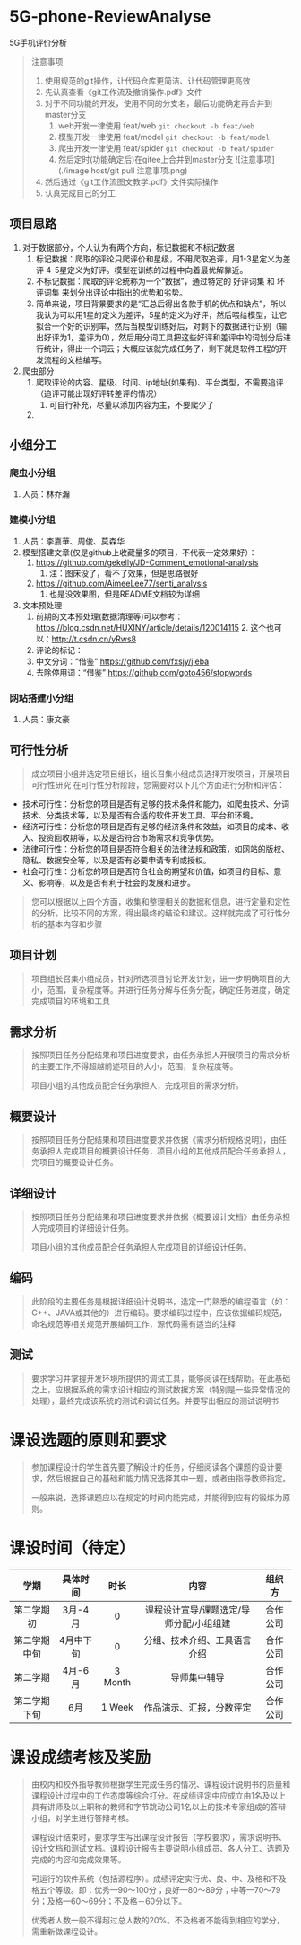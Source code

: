 # 5G-phone-ReviewAnalyse
5G手机评价分析
> 注意事项
> 1. 使用规范的git操作，让代码仓库更简洁、让代码管理更高效
> 2. 先认真查看《git工作流及撤销操作.pdf》文件
> 3. 对于不同功能的开发，使用不同的分支名，最后功能确定再合并到master分支
>    1. web开发一律使用    feat/web `git checkout -b feat/web`
>    2. 模型开发一律使用    feat/model `git checkout -b feat/model`
>    3. 爬虫开发一律使用    feat/spider `git checkout -b feat/spider`
>    4. 然后定时(功能确定后)在gitee上合并到master分支
> ![注意事项](./image host/git pull 注意事项.png)
> 5. 然后通过《git工作流图文教学.pdf》文件实际操作
> 6. 认真完成自己的分工

## 项目思路
1. 对于数据部分，个人认为有两个方向，标记数据和不标记数据
   1. 标记数据：爬取的评论只爬评价和星级，不用爬取追评，用1-3星定义为差评 4-5星定义为好评。模型在训练的过程中向着最优解靠近。
   2. 不标记数据：爬取的评论统称为一个“数据”，通过特定的 好评词集 和 坏评词集 来划分出评论中指出的优势和劣势。
   3. 简单来说，项目背景要求的是“汇总后得出各款手机的优点和缺点”，所以我认为可以用1星的定义为差评，5星的定义为好评，然后喂给模型，让它拟合一个好的识别率，然后当模型训练好后，对剩下的数据进行识别（输出好评为1，差评为0），然后用分词工具把这些好评和差评中的词划分后进行统计，得出一个词云；大概应该就完成任务了，剩下就是软件工程的开发流程的文档编写。
2. 爬虫部分
   1. 爬取评论的内容、星级、时间、ip地址(如果有)、平台类型，不需要追评（追评可能出现好评转差评的情况）
      1. 可自行补充，尽量以添加内容为主，不要爬少了
   2. 

## 小组分工
### 爬虫小分组
1. 人员：林乔瀚

### 建模小分组
1. 人员：李嘉華、周俊、莫森华
2. 模型搭建文章(仅是github上收藏量多的项目，不代表一定效果好）：
   1. https://github.com/gekelly/JD-Comment_emotional-analysis
      1. 注：图床没了，看不了效果，但是思路很好
   2. https://github.com/AimeeLee77/senti_analysis
      1. 也是没效果图，但是README文档较为详细
3. 文本预处理
   1. 前期的文本预处理(数据清理等)可以参考：https://blog.csdn.net/HUXINY/article/details/120014115
      2. 这个也可以：http://t.csdn.cn/yRws8
   2. 评论的标记：
   3. 中文分词：“借鉴” https://github.com/fxsjy/jieba
   4. 去除停用词：“借鉴” https://github.com/goto456/stopwords


### 网站搭建小分组
1. 人员：康文豪

## 可行性分析
> 成立项目小组并选定项目组长，组长召集小组成员选择开发项目，开展项目可行性研究
> 在可行性分析阶段，您需要对以下几个方面进行分析和评估：

- 技术可行性：分析您的项目是否有足够的技术条件和能力，如爬虫技术、分词技术、分类技术等，以及是否有合适的软件开发工具、平台和环境。
- 经济可行性：分析您的项目是否有足够的经济条件和效益，如项目的成本、收入、投资回收期等，以及是否符合市场需求和竞争优势。
- 法律可行性：分析您的项目是否符合相关的法律法规和政策，如网站的版权、隐私、数据安全等，以及是否有必要申请专利或授权。
- 社会可行性：分析您的项目是否符合社会的期望和价值，如项目的目标、意义、影响等，以及是否有利于社会的发展和进步。

> 您可以根据以上四个方面，收集和整理相关的数据和信息，进行定量和定性的分析，比较不同的方案，得出最终的结论和建议。这样就完成了可行性分析的基本内容和步骤

## 项目计划
> 项目组长召集小组成员，针对所选项目讨论开发计划，进一步明确项目的大小，范围，复杂程度等。并进行任务分解与任务分配，确定任务进度，确定完成项目的环境和工具

## 需求分析
> 按照项目任务分配结果和项目进度要求，由任务承担人开展项目的需求分析的主要工作,不得超越前述项目的大小，范围，复杂程度等。
> 
> 项目小组的其他成员配合任务承担人，完成项目的需求分析。

## 概要设计
> 按照项目任务分配结果和项目进度要求并依据《需求分析规格说明》，由任务承担人完成项目的概要设计任务，项目小组的其他成员配合任务承担人，完项目的概要设计任务。

## 详细设计
> 按照项目任务分配结果和项目进度要求并依据《概要设计文档》由任务承担人完成项目的详细设计任务。
> 
> 项目小组的其他成员配合任务承担人完成项目的详细设计任务。

## 编码
> 此阶段的主要任务是根据详细设计说明书，选定一门熟悉的编程语言（如：C++、JAVA或其他的）进行编码。要求编码过程中，应该依据编码规范，命名规范等相关规范开展编码工作，源代码需有适当的注释

## 测试
> 要求学习并掌握开发环境所提供的调试工具，能够阅读在线帮助。在此基础之上，应根据系统的需求设计相应的测试数据方案（特别是一些异常情况的处理），最终完成该系统的测试和调试任务。并要写出相应的测试说明书

# 课设选题的原则和要求
> 参加课程设计的学生首先要了解设计的任务，仔细阅读各个课题的设计要求，然后根据自己的基础和能力情况选择其中一题，或者由指导教师指定。  
> 
> 一般来说，选择课题应以在规定的时间内能完成，并能得到应有的锻炼为原则。


# 课设时间（待定）
|   学期   | 具体时间  |   时长    |          内容           | 组织方  |
|:------:|:-----:|:-------:|:---------------------:|:----:|
| 第二学期初  | 3月-4月 |    0    | 课程设计宣导/课题选定/导师分配/小组组建 | 合作公司 |
| 第二学期中旬 | 4月中下旬 |    0    |    分组、技术介绍、工具语言介绍     | 合作公司 |
|  第二学期  | 4月-6月 | 3 Month |        导师集中辅导         | 合作公司 |
| 第二学期下旬 |  6月   | 1 Week  |     作品演示、汇报，分数评定      | 合作公司 |

#  课设成绩考核及奖励
> 由校内和校外指导教师根据学生完成任务的情况、课程设计说明书的质量和课程设计过程中的工作态度等综合打分。在成绩评定中应成立由1名及以上具有讲师及以上职称的教师和字节跳动公司1名以上的技术专家组成的答辩小组，对学生进行答辩考核。
> 
> 课程设计结束时，要求学生写出课程设计报告（学校要求），需求说明书、设计文档和测试文档。课程设计报告主要说明小组成员、各人分工、选题及完成的内容和完成效果等。
> 
> 可运行的软件系统（包括源程序）。成绩评定实行优、良、中、及格和不及格五个等级。即：优秀—90～100分；良好—80～89分；中等—70～79分；及格—60～69分；不及格－60分以下。
> 
> 优秀者人数一般不得超过总人数的20%。不及格者不能得到相应的学分，需重新做课程设计。